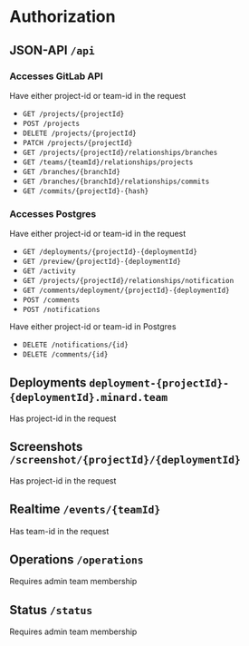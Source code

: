 # Authorization

## JSON-API `/api`

### Accesses GitLab API
Have either project-id or team-id in the request

- `GET /projects/{projectId}`
- `POST /projects`
- `DELETE /projects/{projectId}`
- `PATCH /projects/{projectId}`
- `GET /projects/{projectId}/relationships/branches`
- `GET /teams/{teamId}/relationships/projects`
- `GET /branches/{branchId}`
- `GET /branches/{branchId}/relationships/commits`
- `GET /commits/{projectId}-{hash}`

### Accesses Postgres
Have either project-id or team-id in the request

- `GET /deployments/{projectId}-{deploymentId}`
- `GET /preview/{projectId}-{deploymentId}`
- `GET /activity`
- `GET /projects/{projectId}/relationships/notification`
- `GET /comments/deployment/{projectId}-{deploymentId}`
- `POST /comments`
- `POST /notifications`

Have either project-id or team-id in Postgres
- `DELETE /notifications/{id}`
- `DELETE /comments/{id}`

## Deployments `deployment-{projectId}-{deploymentId}.minard.team` 
Has project-id in the request

## Screenshots `/screenshot/{projectId}/{deploymentId}`
Has project-id in the request

## Realtime `/events/{teamId}`
Has team-id in the request

## Operations `/operations`
Requires admin team membership

## Status `/status`
Requires admin team membership
